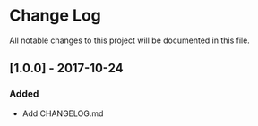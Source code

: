 # Change Log
All notable changes to this project will be documented in this file.

## [1.0.0] - 2017-10-24 ##

### Added 
- Add CHANGELOG.md